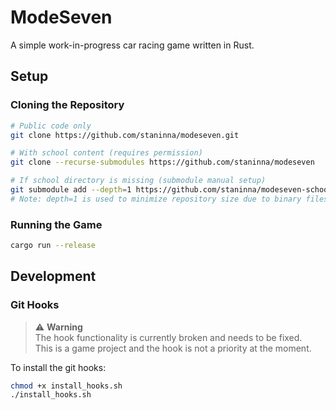# ModeSeven
A simple work-in-progress car racing game written in Rust.

## Setup

### Cloning the Repository

```bash
# Public code only
git clone https://github.com/staninna/modeseven.git

# With school content (requires permission)
git clone --recurse-submodules https://github.com/staninna/modeseven

# If school directory is missing (submodule manual setup)
git submodule add --depth=1 https://github.com/staninna/modeseven-school.git school
# Note: depth=1 is used to minimize repository size due to binary files
```

### Running the Game

```bash
cargo run --release
```

## Development

### Git Hooks

> ⚠️ **Warning**  
> The hook functionality is currently broken and needs to be fixed.  
> This is a game project and the hook is not a priority at the moment.

To install the git hooks:
```bash
chmod +x install_hooks.sh
./install_hooks.sh
```
